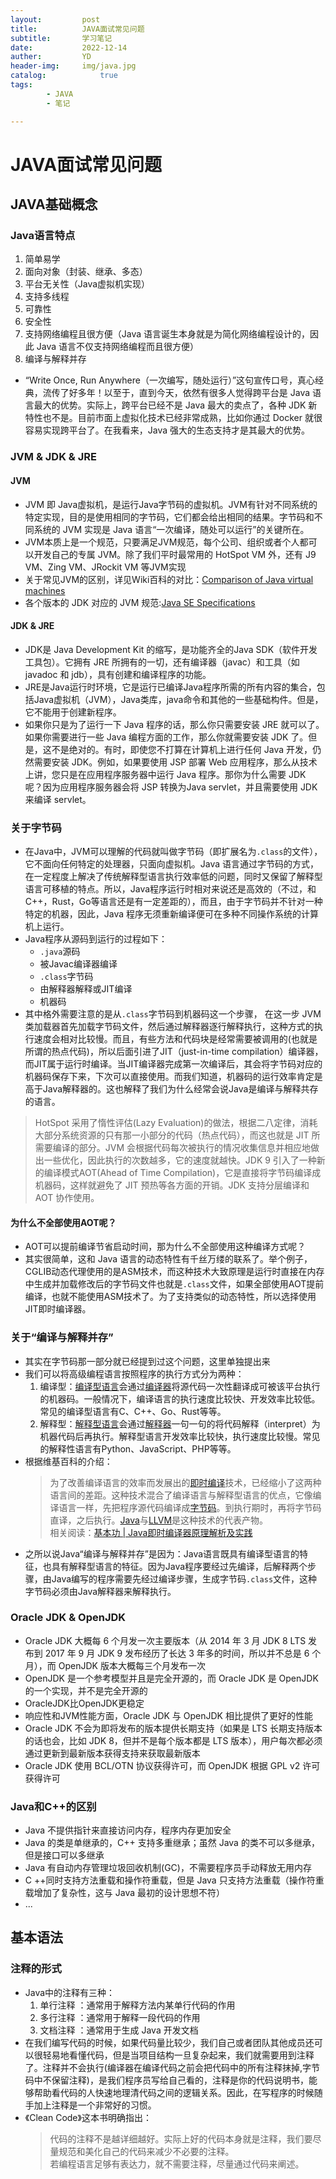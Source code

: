 ```yaml
---
layout:         post
title:          JAVA面试常见问题
subtitle:       学习笔记
date:           2022-12-14
auther:         YD
header-img:     img/java.jpg
catalog:            true
tags:
        - JAVA
        - 笔记

---
```


# JAVA面试常见问题

## JAVA基础概念

### Java语言特点

1. 简单易学
2. 面向对象（封装、继承、多态）
3. 平台无关性（Java虚拟机实现）
4. 支持多线程
5. 可靠性
6. 安全性
7. 支持网络编程且很方便（Java 语言诞生本身就是为简化网络编程设计的，因此 Java 语言不仅支持网络编程而且很方便）
8. 编译与解释并存

* “Write Once, Run Anywhere（一次编写，随处运行）”这句宣传口号，真心经典，流传了好多年！以至于，直到今天，依然有很多人觉得跨平台是 Java 语言最大的优势。实际上，跨平台已经不是 Java 最大的卖点了，各种 JDK 新特性也不是。目前市面上虚拟化技术已经非常成熟，比如你通过 Docker 就很容易实现跨平台了。在我看来，Java 强大的生态支持才是其最大的优势。

### JVM & JDK & JRE

#### JVM

* JVM 即 Java虚拟机，是运行Java字节码的虚拟机。JVM有针对不同系统的特定实现，目的是使用相同的字节码，它们都会给出相同的结果。字节码和不同系统的 JVM 实现是 Java 语言“一次编译，随处可以运行”的关键所在。
* JVM本质上是一个规范，只要满足JVM规范，每个公司、组织或者个人都可以开发自己的专属 JVM。除了我们平时最常用的 HotSpot VM 外，还有 J9 VM、Zing VM、JRockit VM 等JVM实现
* 关于常见JVM的区别，详见Wiki百科的对比：<a href = "https://en.wikipedia.org/wiki/Comparison_of_Java_virtual_machines">Comparison of Java virtual machines</a>
* 各个版本的 JDK 对应的 JVM 规范:<a href = "https://docs.oracle.com/javase/specs/index.html">Java SE Specifications</a>

#### JDK & JRE

* JDK是 Java Development Kit 的缩写，是功能齐全的Java SDK（软件开发工具包）。它拥有 JRE 所拥有的一切，还有编译器（javac）和工具（如 javadoc 和 jdb），具有创建和编译程序的功能。
* JRE是Java运行时环境，它是运行已编译Java程序所需的所有内容的集合，包括Java虚拟机（JVM），Java类库，java命令和其他的一些基础构件。但是，它不能用于创建新程序。
* 如果你只是为了运行一下 Java 程序的话，那么你只需要安装 JRE 就可以了。如果你需要进行一些 Java 编程方面的工作，那么你就需要安装 JDK 了。但是，这不是绝对的。有时，即使您不打算在计算机上进行任何 Java 开发，仍然需要安装 JDK。例如，如果要使用 JSP 部署 Web 应用程序，那么从技术上讲，您只是在应用程序服务器中运行 Java 程序。那你为什么需要 JDK 呢？因为应用程序服务器会将 JSP 转换为Java servlet，并且需要使用 JDK 来编译 servlet。

### 关于字节码

* 在Java中，JVM可以理解的代码就叫做字节码（即扩展名为`.class`的文件），它不面向任何特定的处理器，只面向虚拟机。Java 语言通过字节码的方式，在一定程度上解决了传统解释型语言执行效率低的问题，同时又保留了解释型语言可移植的特点。所以，Java程序运行时相对来说还是高效的（不过，和C++，Rust，Go等语言还是有一定差距的），而且，由于字节码并不针对一种特定的机器，因此，Java 程序无须重新编译便可在多种不同操作系统的计算机上运行。
* Java程序从源码到运行的过程如下：
  * `.java`源码
  * 被Javac编译器编译
  * `.class`字节码
  * 由解释器解释或JIT编译
  * 机器码
* 其中格外需要注意的是从`.class`字节码到机器码这一个步骤， 在这一步 JVM 类加载器首先加载字节码文件，然后通过解释器逐行解释执行，这种方式的执行速度会相对比较慢。而且，有些方法和代码块是经常需要被调用的(也就是所谓的热点代码)，所以后面引进了JIT（just-in-time compilation）编译器，而JIT属于运行时编译。当JIT编译器完成第一次编译后，其会将字节码对应的机器码保存下来，下次可以直接使用。而我们知道，机器码的运行效率肯定是高于Java解释器的。这也解释了我们为什么经常会说Java是编译与解释共存的语言。

> HotSpot 采用了惰性评估(Lazy Evaluation)的做法，根据二八定律，消耗大部分系统资源的只有那一小部分的代码（热点代码），而这也就是 JIT 所需要编译的部分。JVM 会根据代码每次被执行的情况收集信息并相应地做出一些优化，因此执行的次数越多，它的速度就越快。JDK 9 引入了一种新的编译模式AOT(Ahead of Time Compilation)，它是直接将字节码编译成机器码，这样就避免了 JIT 预热等各方面的开销。JDK 支持分层编译和 AOT 协作使用。

#### 为什么不全部使用AOT呢？

* AOT可以提前编译节省启动时间，那为什么不全部使用这种编译方式呢？
* 其实很简单，这和 Java 语言的动态特性有千丝万缕的联系了。举个例子，CGLIB动态代理使用的是ASM技术，而这种技术大致原理是运行时直接在内存中生成并加载修改后的字节码文件也就是`.class`文件，如果全部使用AOT提前编译，也就不能使用ASM技术了。为了支持类似的动态特性，所以选择使用JIT即时编译器。

### 关于“编译与解释并存”

* 其实在字节码那一部分就已经提到过这个问题，这里单独提出来
* 我们可以将高级编程语言按照程序的执行方式分为两种：
  1. 编译型：<a href = "https://zh.wikipedia.org/wiki/%E7%B7%A8%E8%AD%AF%E8%AA%9E%E8%A8%80">编译型语言</a>会通过<a href = "https://zh.wikipedia.org/wiki/%E7%B7%A8%E8%AD%AF%E5%99%A8">编译器</a>将源代码一次性翻译成可被该平台执行的机器码。一般情况下，编译语言的执行速度比较快、开发效率比较低。常见的编译型语言有C、C++、Go、Rust等等。
  2. 解释型：<a href = "https://zh.wikipedia.org/wiki/%E7%9B%B4%E8%AD%AF%E8%AA%9E%E8%A8%80">解释型语言</a>会通过<a href = "https://zh.wikipedia.org/wiki/%E7%9B%B4%E8%AD%AF%E5%99%A8">解释器</a>一句一句的将代码解释（interpret）为机器代码后再执行。解释型语言开发效率比较快，执行速度比较慢。常见的解释性语言有Python、JavaScript、PHP等等。
* 根据维基百科的介绍：
  > 为了改善编译语言的效率而发展出的<a href = "https://zh.wikipedia.org/wiki/%E5%8D%B3%E6%99%82%E7%B7%A8%E8%AD%AF">即时编译</a>技术，已经缩小了这两种语言间的差距。这种技术混合了编译语言与解释型语言的优点，它像编译语言一样，先把程序源代码编译成<a href = "https://zh.wikipedia.org/wiki/%E5%AD%97%E8%8A%82%E7%A0%81">字节码</a>。到执行期时，再将字节码直译，之后执行。<a href = "https://zh.wikipedia.org/wiki/Java">Java</a>与<a href = "https://zh.wikipedia.org/wiki/LLVM">LLVM</a>是这种技术的代表产物。<br>
  > 相关阅读：<a href = "https://tech.meituan.com/2020/10/22/java-jit-practice-in-meituan.html">基本功 | Java即时编译器原理解析及实践</a>
* 之所以说Java“编译与解释并存”是因为：Java语言既具有编译型语言的特征，也具有解释型语言的特征。因为Java程序要经过先编译，后解释两个步骤，由Java编写的程序需要先经过编译步骤，生成字节码`.class`文件，这种字节码必须由Java解释器来解释执行。

### Oracle JDK & OpenJDK

* Oracle JDK 大概每 6 个月发一次主要版本（从 2014 年 3 月 JDK 8 LTS 发布到 2017 年 9 月 JDK 9 发布经历了长达 3 年多的时间，所以并不总是 6 个月），而 OpenJDK 版本大概每三个月发布一次
* OpenJDK 是一个参考模型并且是完全开源的，而 Oracle JDK 是 OpenJDK 的一个实现，并不是完全开源的
* OracleJDK比OpenJDK更稳定
* 响应性和JVM性能方面，Oracle JDK 与 OpenJDK 相比提供了更好的性能
* Oracle JDK 不会为即将发布的版本提供长期支持（如果是 LTS 长期支持版本的话也会，比如 JDK 8，但并不是每个版本都是 LTS 版本），用户每次都必须通过更新到最新版本获得支持来获取最新版本
* Oracle JDK 使用 BCL/OTN 协议获得许可，而 OpenJDK 根据 GPL v2 许可获得许可

### Java和C++的区别

* Java 不提供指针来直接访问内存，程序内存更加安全
* Java 的类是单继承的，C++ 支持多重继承；虽然 Java 的类不可以多继承，但是接口可以多继承
* Java 有自动内存管理垃圾回收机制(GC)，不需要程序员手动释放无用内存
* C ++同时支持方法重载和操作符重载，但是 Java 只支持方法重载（操作符重载增加了复杂性，这与 Java 最初的设计思想不符）
* ...

## 基本语法

### 注释的形式

* Java中的注释有三种：
  1. 单行注释 ：通常用于解释方法内某单行代码的作用
  2. 多行注释 ：通常用于解释一段代码的作用
  3. 文档注释 ：通常用于生成 Java 开发文档
* 在我们编写代码的时候，如果代码量比较少，我们自己或者团队其他成员还可以很轻易地看懂代码，但是当项目结构一旦复杂起来，我们就需要用到注释了。注释并不会执行(编译器在编译代码之前会把代码中的所有注释抹掉,字节码中不保留注释)，是我们程序员写给自己看的，注释是你的代码说明书，能够帮助看代码的人快速地理清代码之间的逻辑关系。因此，在写程序的时候随手加上注释是一个非常好的习惯。
* 《Clean Code》这本书明确指出：
  > 代码的注释不是越详细越好。实际上好的代码本身就是注释，我们要尽量规范和美化自己的代码来减少不必要的注释。<br>若编程语言足够有表达力，就不需要注释，尽量通过代码来阐述。














